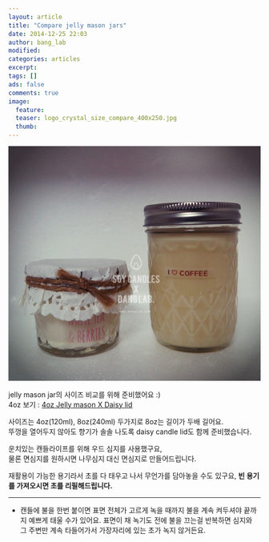 ```yaml
---
layout: article
title: "Compare jelly mason jars"
date: 2014-12-25 22:03
author: bang_lab
modified:
categories: articles
excerpt: 
tags: []
ads: false
comments: true
image:
  feature: 
  teaser: logo_crystal_size_compare_400x250.jpg
  thumb:
---
```


![Compare jelly mason jars](/images/logo_crystal_size_compare.jpg)

jelly mason jar의 사이즈 비교를 위해 준비했어요 :) <br>
4oz 보기 : [4oz Jelly mason X Daisy lid](http://www.banglab.com/articles/4oz-jelly-mason-x-daisy-lid/)

사이즈는 4oz(120ml), 8oz(240ml) 두가지로 8oz는 길이가 두배 길어요.<br>
뚜껑을 열어두지 않아도 향기가 솔솔 나도록 daisy candle lid도 함께 준비했습니다.<br>

운치있는 캔들라이프를 위해 우드 심지를 사용했구요, <br>
물론 면심지를 원하시면 나무심지 대신 면심지로 만들어드립니다.<br>

재활용이 가능한 용기라서 초를 다 태우고 나서 무언가를 담아놓을 수도 있구요, <b>빈 용기를 가져오시면 초를 리필해드립니다.</b> <br>

---------
* 캔들에 불을 한번 붙이면 표면 전체가 고르게 녹을 때까지 불을 계속 켜두셔야 끝까지 예쁘게 태울 수가 있어요. 표면이 채 녹기도 전에 불을 끄는걸 반복하면 심지와 그 주변만 계속 타들어가서 가장자리에 있는 초가 녹지 않거든요.
